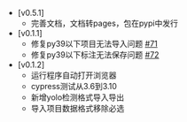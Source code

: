 - [v0.5.1]
  - 完善文档，文档转pages，包在pypi中发行
- [v0.1.1]
  - 修复py39以下项目无法导入问题 [#71](https://github.com/PaddleCV-SIG/PaddleLabel/issues/71)
  - 修复py39以下标注无法保存问题 [#72](https://github.com/PaddleCV-SIG/PaddleLabel/issues/72)
- [v0.1.2]
  - 运行程序自动打开浏览器
  - cypress测试从3.6到3.10
  - 新增yolo检测格式导入导出
  - 导入项目数据格式移除必选
